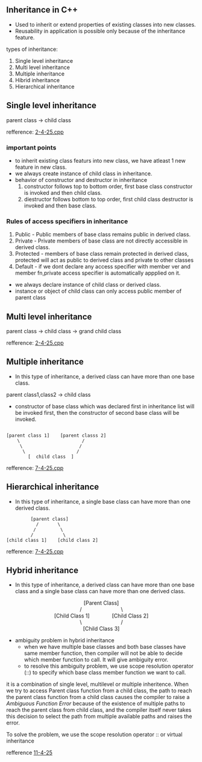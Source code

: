 ## Inheritance in C++

- Used to inherit or extend properties of existing classes into new classes.
- Reusability in application is possible only because of the inheritance feature.

types of inheritance:
1. Single level inheritance
2. Multi level inheritance
3. Multiple inheritance
4. Hibrid inheritance
5. Hierarchical inheritance

## Single level inheritance

parent class -> child class

refference: [2-4-25.cpp](../classProg/2-4-25.cpp)


### important points
- to inherit existing class featurs into new class, we have atleast 1 new feature in new class.
- we always create instance of child class in inheritance.
- behavior of constructor and destructor in inheritance 
    1. constructor follows top to bottom order, first base class constructor is invoked and then child class.
    2. diestructor follows bottom to top order, first child class destructor is invoked and then base class.

### Rules of access specifiers in inheritance 
1. Public - Public members of base class remains public in derived class.
2. Private - Private members of base class are not directly accessible in derived class.
3. Protected - members of base class remain protected in derived class, protected will act as public to derived class and private to other classes
4. Default - if we dont declare any access specifier with member ver and member fn,private access specifier is automatically appplied on it.

- we always declare instance of child class or derived class.
- instance or object of child class can only access public member of parent class

## Multi level inheritance

parent class -> child class -> grand child class

refference: [2-4-25.cpp](../classProg/2-4-25.cpp)

## Multiple inheritance
- In this type of inheritance, a derived class can have more than one base class.

parent class1,class2 -> child class 

- constructor of base class which was declared first in inheritance list will be invoked first, then the constructor of second base class will be invoked.

```

[parent class 1]    [parent classs 2]
    \                       /
     \                     /
      \                   /
        [  child class  ]

```

refference: [7-4-25.cpp](../classProg/7-4-25.cpp)


## Hierarchical inheritance
- In this type of inheritance, a single base class can have more than one derived class.

```
         [parent class]
           /       \
          /         \
         /           \
[child class 1]    [child class 2]

```
refference: [7-4-25.cpp](../classProg/7-4-25.cpp)


## Hybrid inheritance

- In this type of inheritance, a derived class can have more than one base class and a single base class can have more than one derived class.

<div style="text-align: center; position: relative;">
  <div>[Parent Class]</div>
  <div>
    <span style="position: relative; left: -50px;">/</span>
    <span style="position: relative; left: 50px;">\</span>
  </div>
  <div style="display: flex; justify-content: space-between; width: 250px; margin: 0 auto;">
    <div>[Child Class 1]</div>
    <div>[Child Class 2]</div>
  </div>
  <div>
    <span style="position: relative; left: -50px;">\</span>
    <span style="position: relative; left: 50px;">/</span>
  </div>
  <div>[Child Class 3]</div>
</div>

- ambiguity problem in hybrid inheritance
    - when we have multiple base classes and both base classes have same member function, then compiler will not be able to decide which member function to call. It will give ambiguity error.
    - to resolve this ambiguity problem, we use scope resolution operator (::) to specify which base class member function we want to call.



it is a combination of single level, multilevel or multiple inheritence.
When we try to access Parent class function from a child class, the path to reach the parent class function from a child class causes the compiler to raise a *Ambiguous Function Error* because of the existence of multiple paths to reach the parent class from child class, and the compiler itself
never takes this decision to select the path from multiple available paths and raises the error.

To solve the problem, we use the scope resolution operator :: or virtual inheritance

refference [11-4-25](../classProg/11-4-25.cpp)